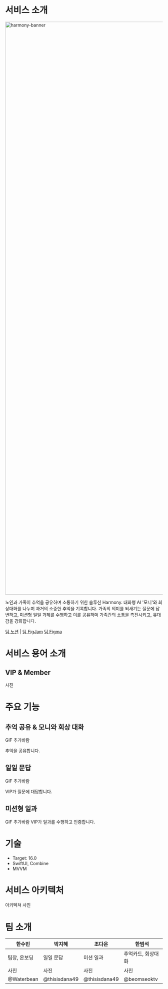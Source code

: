 
# 서비스 소개

<img width="1834" alt="harmony-banner" src="https://github.com/user-attachments/assets/dfdacb80-a6e1-4bb8-99ba-2b627f4eaed0">

노인과 가족이 추억을 공유하며 소통하기 위한 솔루션 Harmony. 대화형 AI '모니'와 회상대화를 나누며 과거의 소중한 추억을 기록합니다. 가족의 의미를 되새기는 질문에 답변하고, 미션형 일일 과제를 수행하고 이를 공유하며 가족간의 소통을 촉진시키고, 유대감을 강화합니다.

[팀 노션](https://allenstudy30th.notion.site/Team-PATCH-1ace0ee30bb24b908e8d08d621b6098e?pvs=74) | [팀 FigJam](https://www.figma.com/board/pqkAxX3zIAgGwoj2BbcDAD/PATCH?node-id=0-1&t=oAWGdBa21PpYj6Kc-1) [팀 Figma](https://www.figma.com/design/Ur5XAnIiEcYYl9x2jej25B/Harmony?node-id=287-1188&t=8ukjpIIzPAyXpIJ2-1)



# 서비스 용어 소개

## VIP & Member
사진

# 주요 기능 

## 추억 공유 & 모니와 회상 대화
GIF 추가바람

추억을 공유합니다.

## 일일 문답
GIF 추가바람

VIP가 질문에 대답합니다.

## 미션형 일과
GIF 추가바람
VIP가 일과를 수행하고 인증합니다.

# 기술
- Target: 16.0
- SwiftUI, Combine
- MVVM
# 서비스 아키텍처

아키텍쳐 사진



# 팀 소개

|한수빈|박지혜|조다은|한범석|
|---|---|---|---|
|팀장, 온보딩|일일 문답|미션 일과|추억카드, 회상대화|
|사진|사진|사진|사진|
|@Waterbean|@thisisdana49|@thisisdana49|@beomseoktv|
